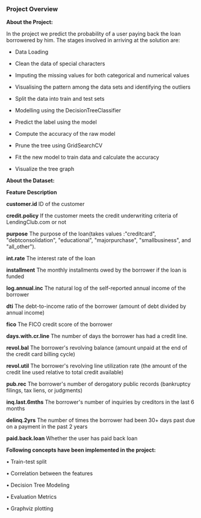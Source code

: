 ### Project Overview

 **About the Project:**

In the project we predict the probability of a user paying back the loan borrowered by him. The stages involved in arriving at the solution are:

- Data Loading

- Clean the data of special characters

- Imputing the missing values for both categorical and numerical values

- Visualising the pattern among the data sets and identifying the outliers

- Split the data into train and test sets

- Modelling using the DecisionTreeClassifier

- Predict the label using the model 

- Compute the accuracy of the raw model

-  Prune the tree using GridSearchCV

-  Fit the new model to train data and calculate the accuracy

-  Visualize the tree graph 



**About the Dataset:**

**Feature	Description**

**customer.id**	ID of the customer

**credit.policy**	If the customer meets the credit underwriting criteria of LendingClub.com or not

**purpose**	The purpose of the loan(takes values :"creditcard", "debtconsolidation", "educational", "majorpurchase", "smallbusiness", and "all_other").

**int.rate**	The interest rate of the loan

**installment**	The monthly installments owed by the borrower if the loan is funded

**log.annual.inc**	The natural log of the self-reported annual income of the borrower

**dti**	The debt-to-income ratio of the borrower (amount of debt divided by annual income)

**fico**	The FICO credit score of the borrower

**days.with.cr.line**	The number of days the borrower has had a credit line.

**revol.bal**	The borrower's revolving balance (amount unpaid at the end of the credit card billing cycle)

**revol.util**	The borrower's revolving line utilization rate (the amount of the credit line used relative to total credit available)

**pub.rec**	The borrower's number of derogatory public records (bankruptcy filings, tax liens, or judgments)

**inq.last.6mths**	The borrower's number of inquiries by creditors in the last 6 months

**delinq.2yrs**	The number of times the borrower had been 30+ days past due on a payment in the past 2 years

**paid.back.loan**	Whether the user has paid back loan



**Following concepts have been implemented in the project:**

•	Train-test split

•	Correlation between the features

•	Decision Tree Modeling

•	Evaluation Metrics

•	Graphviz plotting



